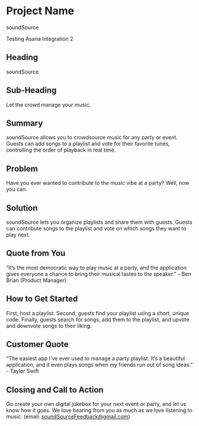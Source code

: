 # Project Name #
soundSource

Testing Asana Integration 2

<!-- 
> This material was originally posted [here](http://www.quora.com/What-is-Amazons-approach-to-product-development-and-product-management). It is reproduced here for posterities sake.

There is an approach called "working backwards" that is widely used at Amazon. They work backwards from the customer, rather than starting with an idea for a product and trying to bolt customers onto it. While working backwards can be applied to any specific product decision, using this approach is especially important when developing new products or features.

For new initiatives a product manager typically starts by writing an internal press release announcing the finished product. The target audience for the press release is the new/updated product's customers, which can be retail customers or internal users of a tool or technology. Internal press releases are centered around the customer problem, how current solutions (internal or external) fail, and how the new product will blow away existing solutions.

If the benefits listed don't sound very interesting or exciting to customers, then perhaps they're not (and shouldn't be built). Instead, the product manager should keep iterating on the press release until they've come up with benefits that actually sound like benefits. Iterating on a press release is a lot less expensive than iterating on the product itself (and quicker!).

If the press release is more than a page and a half, it is probably too long. Keep it simple. 3-4 sentences for most paragraphs. Cut out the fat. Don't make it into a spec. You can accompany the press release with a FAQ that answers all of the other business or execution questions so the press release can stay focused on what the customer gets. My rule of thumb is that if the press release is hard to write, then the product is probably going to suck. Keep working at it until the outline for each paragraph flows. 

Oh, and I also like to write press-releases in what I call "Oprah-speak" for mainstream consumer products. Imagine you're sitting on Oprah's couch and have just explained the product to her, and then you listen as she explains it to her audience. That's "Oprah-speak", not "Geek-speak".

Once the project moves into development, the press release can be used as a touchstone; a guiding light. The product team can ask themselves, "Are we building what is in the press release?" If they find they're spending time building things that aren't in the press release (overbuilding), they need to ask themselves why. This keeps product development focused on achieving the customer benefits and not building extraneous stuff that takes longer to build, takes resources to maintain, and doesn't provide real customer benefit (at least not enough to warrant inclusion in the press release).
 -->

## Heading ##
  soundSource

## Sub-Heading ##
  Let the crowd manage your music.

## Summary ##
  soundSource allows you to crowdsource music for any party or event. Guests can add songs to a playlist and vote for their favorite tunes, controlling the order of playback in real time.

## Problem ##
Have you ever wanted to contribute to the music vibe at a party? Well, now you can. 

## Solution ##
soundSource lets you organize playlists and share them with guests. Guests can contribute songs to the playlist and vote on which songs they want to play next.

## Quote from You ##
“It’s the most democratic way to play music at a party, and the application gives everyone a chance to bring their musical tastes to the speaker.” - Ben Brian (Product Manager)

## How to Get Started ##
First, host a playlist. Second, guests find your playlist using a short, unique code. Finally, guests search for songs, add them to the playlist, and upvote and downvote songs to their liking.

## Customer Quote ##
“The easiest app I’ve ever used to manage a party playlist. It’s a beautiful application, and it even plays songs when my friends run out of song ideas.” - Taylor Swift

## Closing and Call to Action ##
Go create your own digital jukebox for your next event or party, and let us know how it goes. We love hearing from you as much as we love listening to music. (email: soundSourceFeedback@gmail.com)
